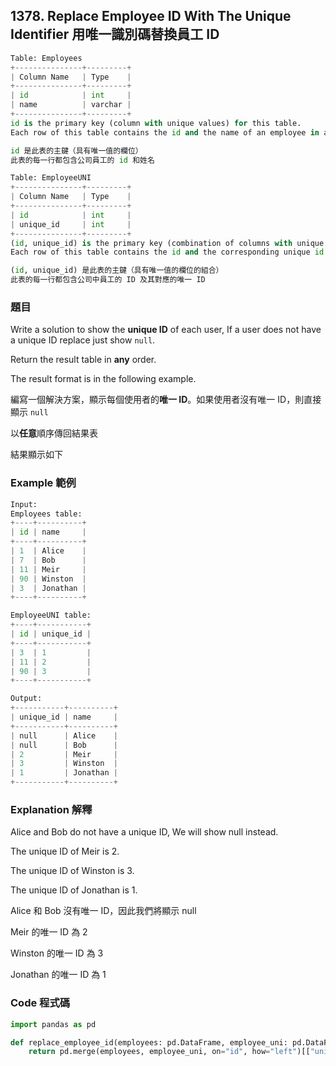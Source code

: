 ## **1378. Replace Employee ID With The Unique Identifier 用唯一識別碼替換員工 ID**

```python
Table: Employees
+---------------+---------+
| Column Name   | Type    |
+---------------+---------+
| id            | int     |
| name          | varchar |
+---------------+---------+
id is the primary key (column with unique values) for this table.
Each row of this table contains the id and the name of an employee in a company.

id 是此表的主鍵（具有唯一值的欄位）
此表的每一行都包含公司員工的 id 和姓名
```

```python
Table: EmployeeUNI
+---------------+---------+
| Column Name   | Type    |
+---------------+---------+
| id            | int     |
| unique_id     | int     |
+---------------+---------+
(id, unique_id) is the primary key (combination of columns with unique values) for this table.
Each row of this table contains the id and the corresponding unique id of an employee in the company.

(id, unique_id) 是此表的主鍵（具有唯一值的欄位的組合）
此表的每一行都包含公司中員工的 ID 及其對應的唯一 ID
```

### 題目

Write a solution to show the **unique ID** of each user, If a user does not have a unique ID replace just show `null`.

Return the result table in **any** order.

The result format is in the following example.

編寫一個解決方案，顯示每個使用者的**唯一 ID**。如果使用者沒有唯一 ID，則直接顯示 `null`

以**任意**順序傳回結果表

結果顯示如下

### **Example 範例**

```python
Input:
Employees table:
+----+----------+
| id | name     |
+----+----------+
| 1  | Alice    |
| 7  | Bob      |
| 11 | Meir     |
| 90 | Winston  |
| 3  | Jonathan |
+----+----------+

EmployeeUNI table:
+----+-----------+
| id | unique_id |
+----+-----------+
| 3  | 1         |
| 11 | 2         |
| 90 | 3         |
+----+-----------+

Output:
+-----------+----------+
| unique_id | name     |
+-----------+----------+
| null      | Alice    |
| null      | Bob      |
| 2         | Meir     |
| 3         | Winston  |
| 1         | Jonathan |
+-----------+----------+
```

### Explanation 解釋

Alice and Bob do not have a unique ID, We will show null instead.

The unique ID of Meir is 2.

The unique ID of Winston is 3.

The unique ID of Jonathan is 1.

Alice 和 Bob 沒有唯一 ID，因此我們將顯示 null

Meir 的唯一 ID 為 2

Winston 的唯一 ID 為 3

Jonathan 的唯一 ID 為 1

### Code 程式碼

```python
import pandas as pd

def replace_employee_id(employees: pd.DataFrame, employee_uni: pd.DataFrame) -> pd.DataFrame:
    return pd.merge(employees, employee_uni, on="id", how="left")[["unique_id", "name"]] 
```